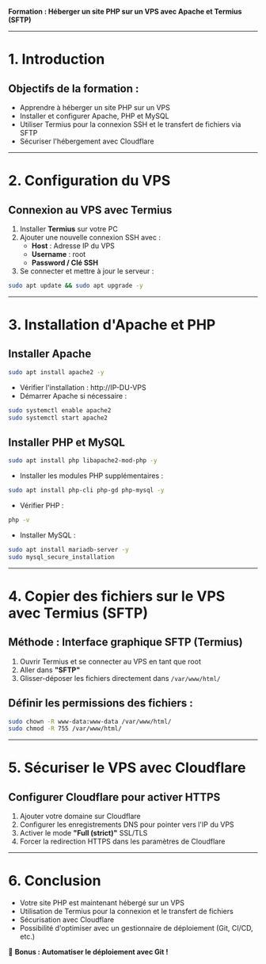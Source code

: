 **Formation : Héberger un site PHP sur un VPS avec Apache et Termius (SFTP)**

---

# **1. Introduction**
## Objectifs de la formation :
- Apprendre à héberger un site PHP sur un VPS
- Installer et configurer Apache, PHP et MySQL
- Utiliser Termius pour la connexion SSH et le transfert de fichiers via SFTP
- Sécuriser l'hébergement avec Cloudflare

---

# **2. Configuration du VPS**
## Connexion au VPS avec Termius
1. Installer **Termius** sur votre PC
2. Ajouter une nouvelle connexion SSH avec :
   - **Host** : Adresse IP du VPS
   - **Username** : root
   - **Password / Clé SSH**
3. Se connecter et mettre à jour le serveur :
```bash
sudo apt update && sudo apt upgrade -y
```

---

# **3. Installation d'Apache et PHP**
## Installer Apache
```bash
sudo apt install apache2 -y
```
- Vérifier l'installation : http://IP-DU-VPS
- Démarrer Apache si nécessaire :
```bash
sudo systemctl enable apache2
sudo systemctl start apache2
```

## Installer PHP et MySQL
```bash
sudo apt install php libapache2-mod-php -y
```
- Installer les modules PHP supplémentaires :
```bash
sudo apt install php-cli php-gd php-mysql -y
```
- Vérifier PHP :
```bash
php -v
```
- Installer MySQL :
```bash
sudo apt install mariadb-server -y
sudo mysql_secure_installation
```

---

# **4. Copier des fichiers sur le VPS avec Termius (SFTP)**
## Méthode : Interface graphique SFTP (Termius)
1. Ouvrir Termius et se connecter au VPS en tant que root
2. Aller dans **"SFTP"**
3. Glisser-déposer les fichiers directement dans `/var/www/html/`

## Définir les permissions des fichiers :
```bash
sudo chown -R www-data:www-data /var/www/html/
sudo chmod -R 755 /var/www/html/
```

---

# **5. Sécuriser le VPS avec Cloudflare**
## Configurer Cloudflare pour activer HTTPS
1. Ajouter votre domaine sur Cloudflare
2. Configurer les enregistrements DNS pour pointer vers l'IP du VPS
3. Activer le mode **"Full (strict)"** SSL/TLS
4. Forcer la redirection HTTPS dans les paramètres de Cloudflare

---

# **6. Conclusion**
- Votre site PHP est maintenant hébergé sur un VPS
- Utilisation de Termius pour la connexion et le transfert de fichiers
- Sécurisation avec Cloudflare
- Possibilité d'optimiser avec un gestionnaire de déploiement (Git, CI/CD, etc.)

📌 **Bonus : Automatiser le déploiement avec Git !**

